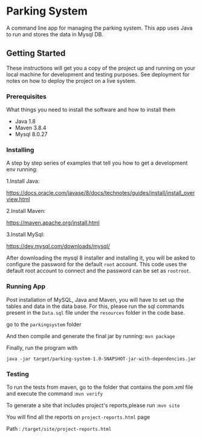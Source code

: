# Parking System
A command line app for managing the parking system. 
This app uses Java to run and stores the data in Mysql DB.

## Getting Started

These instructions will get you a copy of the project up and running on your local machine for development and testing purposes. See deployment for notes on how to deploy the project on a live system.

### Prerequisites

What things you need to install the software and how to install them

- Java 1.8
- Maven 3.8.4
- Mysql 8.0.27

### Installing

A step by step series of examples that tell you how to get a development env running:

1.Install Java:

https://docs.oracle.com/javase/8/docs/technotes/guides/install/install_overview.html

2.Install Maven:

https://maven.apache.org/install.html

3.Install MySql:

https://dev.mysql.com/downloads/mysql/

After downloading the mysql 8 installer and installing it, you will be asked to configure the password for the default `root` account.
This code uses the default root account to connect and the password can be set as `rootroot`. 

### Running App

Post installation of MySQL, Java and Maven, you will have to set up the tables and data in the data base.
For this, please run the sql commands present in the `Data.sql` file under the `resources` folder in the code base.


go to the `parkingsystem` folder <br>

And then compile and generate the final jar by running: `mvn package`<br>

Finally, run  the program with <br>

`java -jar target/parking-system-1.0-SNAPSHOT-jar-with-dependencies.jar`



### Testing

To run the tests from maven, go to the folder that contains the pom.xml file and execute the command :`mvn verify`<br>


To generate a site that includes project's reports,please run :`mvn site`<br>

You will find all the reports on `project-reports.html` page<br>

Path : `/target/site/project-reports.html`

